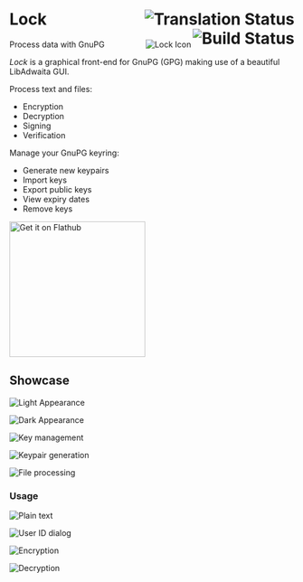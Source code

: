 # Lock [<img align="right" alt="Translation Status" src="https://hosted.weblate.org/widget/Lock/application/svg-badge.svg">](https://hosted.weblate.org/engage/Lock/) [<img align="right" alt="Build Status" src="https://github.com/konstantintutsch/Lock/actions/workflows/build.yaml/badge.svg">](https://github.com/konstantintutsch/Lock/actions/workflows/build.yaml)

<img align="right" alt="Lock Icon" src="data/icons/com.konstantintutsch.Lock.svg">

Process data with GnuPG

_Lock_ is a graphical front-end for GnuPG (GPG) making use of a beautiful LibAdwaita GUI.

Process text and files:

- Encryption
- Decryption
- Signing
- Verification

Manage your GnuPG keyring:

- Generate new keypairs
- Import keys
- Export public keys
- View expiry dates
- Remove keys

<a href="https://flathub.org/apps/com.konstantintutsch.Lock"><img width="240" alt="Get it on Flathub" src="https://flathub.org/api/badge?locale=en"></a>

## Showcase

![Light Appearance](data/com.konstantintutsch.Lock.Screenshot.Light.png)

![Dark Appearance](data/com.konstantintutsch.Lock.Screenshot.Dark.png)

![Key management](data/com.konstantintutsch.Lock.Screenshot.Key.png)

![Keypair generation](data/com.konstantintutsch.Lock.Screenshot.Generate.png)

![File processing](data/com.konstantintutsch.Lock.Screenshot.File.png)

### Usage

![Plain text](data/com.konstantintutsch.Lock.Screenshot.Showcase.1Text.png)

![User ID dialog](data/com.konstantintutsch.Lock.Screenshot.Showcase.2UID.png)

![Encryption](data/com.konstantintutsch.Lock.Screenshot.Showcase.3Encrypted.png)

![Decryption](data/com.konstantintutsch.Lock.Screenshot.Showcase.4Decrypted.png)
